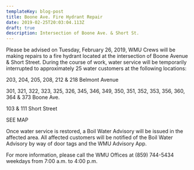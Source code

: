 ```yaml
---
templateKey: blog-post
title: Boone Ave. Fire Hydrant Repair
date: 2019-02-25T20:03:04.113Z
draft: true
description: Intersection of Boone Ave. & Short St.
---
```

Please be advised on Tuesday, February 26, 2019, WMU Crews will be making repairs to a fire hydrant located at the intersection of Boone Avenue & Short Street.  During the course of work, water service will be temporarily interrupted to approximately 25 water customers at the following locations:  

203, 204, 205, 208, 212 & 218 Belmont Avenue 

301, 321, 322, 323, 325, 326, 345, 346, 349, 350, 351, 352, 353, 356, 360, 364 & 373 Boone Ave.

103 & 111 Short Street

SEE MAP

Once water service is restored, a Boil Water Advisory will be issued in the affected area.  All affected customers will be notified of the Boil Water Advisory by way of door tags and the WMU Advisory App.

For more information, please call the WMU Offices at (859) 744-5434 weekdays from 7:00 a.m. to 4:00 p.m.
